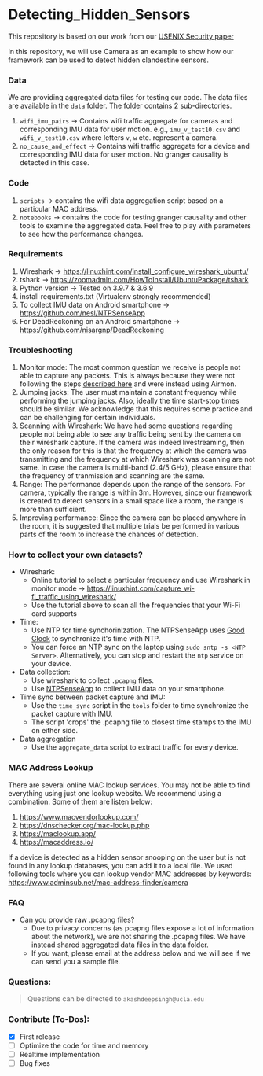 # Detecting_Hidden_Sensors

This repository is based on our work from our [USENIX Security paper](https://www.usenix.org/conference/usenixsecurity21/presentation/singh)

In this repository, we will use Camera as an example to show how our framework can be used to detect hidden clandestine sensors.

### Data

We are providing aggregated data files for testing our code. The data files are available in the `data` folder. The folder contains 2 sub-directories.
1. `wifi_imu_pairs` -> Contains wifi traffic aggregate for cameras and corresponding IMU data for user motion. e.g., `imu_v_test10.csv` and `wifi_v_test10.csv` where letters `v`, `w` etc. represent a camera.
3. `no_cause_and_effect` -> Contains wifi traffic aggregate for a device and corresponding IMU data for user motion. No granger causality is detected in this case.

### Code
1. `scripts` -> contains the wifi data aggregation script based on a particular MAC address.
2. `notebooks` -> contains the code for testing granger causality and other tools to examine the aggregated data. Feel free to play with parameters to see how the performance changes.


### Requirements

1. Wireshark -> https://linuxhint.com/install_configure_wireshark_ubuntu/
2. tshark -> https://zoomadmin.com/HowToInstall/UbuntuPackage/tshark
3. Python version -> Tested on 3.9.7 & 3.6.9
4. install requirements.txt (Virtualenv strongly recommended)
5. To collect IMU data on Android smartphone -> https://github.com/nesl/NTPSenseApp
6. For DeadReckoning on an Android smartphone -> https://github.com/nisargnp/DeadReckoning


### Troubleshooting

1. Monitor mode: The most common question we receive is people not able to capture any packets. This is always because they were not following the steps [described here](https://github.com/nesl/Detecting_Hidden_Sensors/#how-to-collect-your-own-datasets) and were instead using Airmon.
2. Jumping jacks: The user must maintain a constant frequency while performing the jumping jacks. Also, ideally the time start-stop times should be similar. We acknowledge that this requires some practice and can be challenging for certain individuals.
3. Scanning with Wireshark: We have had some questions regarding people not being able to see any traffic being sent by the camera on their wireshark capture. If the camera was indeed livestreaming, then the only reason for this is that the frequency at which the camera was transmitting and the frequency at which Wireshark was scanning are not same. In case the camera is multi-band (2.4/5 GHz), please ensure that the frequency of tranmission and scanning are the same.
4. Range: The performance depends upon the range of the sensors. For camera, typically the range is within 3m. However, since our framework is created to detect sensors in a small space like a room, the range is more than sufficient. 
5. Improving performance: Since the camera can be placed anywhere in the room, it is suggested that multiple trials be performed in various parts of the room to increase the chances of detection.

### How to collect your own datasets?

* Wireshark:
  * Online tutorial to select a particular frequency and use Wireshark in monitor mode -> https://linuxhint.com/capture_wi-fi_traffic_using_wireshark/
  * Use the tutorial above to scan all the frequencies that your Wi-Fi card supports
* Time:
  * Use NTP for time synchorinization. The NTPSenseApp uses [Good Clock](https://github.com/nesl/GoodClock) to synchronize it's time with NTP.
  * You can force an NTP sync on the laptop using `sudo sntp -s <NTP Server>`. Alternatively, you can stop and restart the `ntp` service on your device.
* Data collection: 
  * Use wireshark to collect `.pcapng` files.
  * Use [NTPSenseApp](https://github.com/nesl/NTPSenseApp) to collect IMU data on your smartphone.
* Time sync between packet capture and IMU:
  * Use the `time_sync` script in the `tools` folder to time synchronize the packet capture with IMU.
  * The script 'crops' the .pcapng file to closest time stamps to the IMU on either side.
* Data aggregation
  * Use the `aggregate_data` script to extract traffic for every device.

### MAC Address Lookup

There are several online MAC lookup services. You may not be able to find everything using just one lookup website. We recommend using a combination. Some of them are listen below:
1. https://www.macvendorlookup.com/
2. https://dnschecker.org/mac-lookup.php
3. https://maclookup.app/
4. https://macaddress.io/

If a device is detected as a hidden sensor snooping on the user but is not found in any lookup databases, you can add it to a local file. We used following tools where you can lookup vendor MAC addresses by keywords: https://www.adminsub.net/mac-address-finder/camera

### FAQ

* Can you provide raw .pcapng files?
  * Due to privacy concerns (as pcapng files expose a lot of information about the network), we are not sharing the .pcapng files. We have instead shared aggregated data files in the data folder.
  * If you want, please email at the address below and we will see if we can send you a sample file.

### Questions:

> Questions can be directed to `akashdeepsingh@ucla.edu`

### Contribute (To-Dos):

- [x] First release
- [ ] Optimize the code for time and memory
- [ ] Realtime implementation
- [ ] Bug fixes

